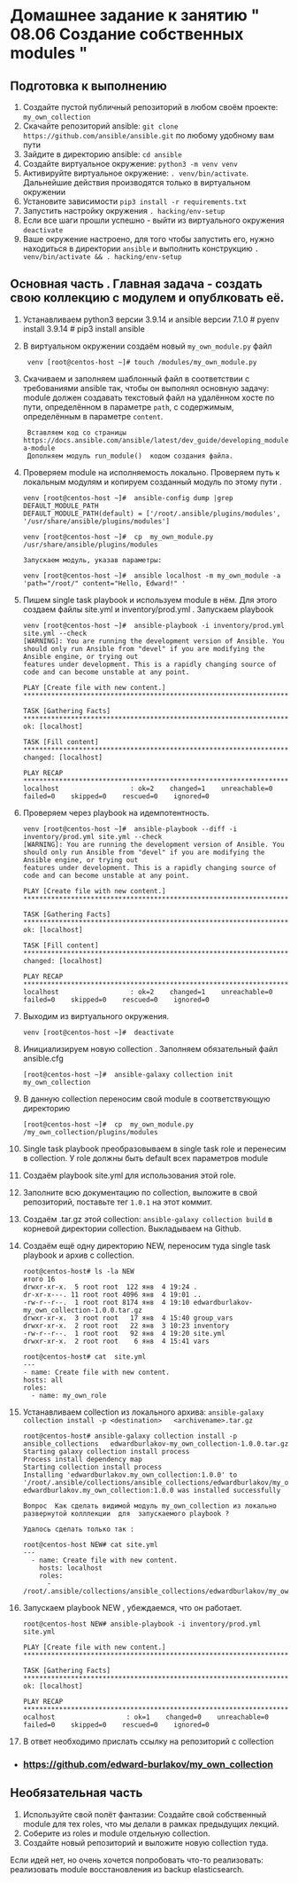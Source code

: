 # Домашнее задание к занятию " 08.06 Создание собственных modules "

## Подготовка к выполнению
1. Создайте пустой публичный репозиторий в любом своём проекте: `my_own_collection`
2. Скачайте репозиторий ansible: `git clone https://github.com/ansible/ansible.git` по любому удобному вам пути
3. Зайдите в директорию ansible: `cd ansible`
4. Создайте виртуальное окружение: `python3 -m venv venv`
5. Активируйте виртуальное окружение: `. venv/bin/activate`. Дальнейшие действия производятся только в виртуальном окружении
6. Установите зависимости `pip3 install -r requirements.txt`
7. Запустить настройку окружения `. hacking/env-setup`
8. Если все шаги прошли успешно - выйти из виртуального окружения   `deactivate` 
9. Ваше окружение настроено, для того чтобы запустить его, нужно находиться в директории `ansible` 
   и выполнить конструкцию `. venv/bin/activate && . hacking/env-setup`

## Основная часть  . Главная задача - создать свою коллекцию  с модулем и опублковать её.

1. Устанавливаем python3 версии 3.9.14  и  ansible версии 7.1.0
        # pyenv install 3.9.14
        # pip3 install ansible

2. В виртуальном окружении создаём новый `my_own_module.py` файл

        venv [root@centos-host ~]# touch /modules/my_own_module.py


3. Скачиваем и заполняем шаблонный файл в соответствии с требованиями ansible так, чтобы он выполнял основную задачу: 
   module должен создавать текстовый файл на удалённом хосте по пути, определённом в параметре `path`, с содержимым, определённым в параметре `content`.
   
        Вставляем код со страницы https://docs.ansible.com/ansible/latest/dev_guide/developing_modules_general.html#creating-a-module
        Дополняем модуль run_module()  кодом создания файла.

4. Проверяем module на исполняемость локально. Проверяем путь к локальным модулям и копируем созданный модуль по этому пути .
   
       venv [root@centos-host ~]#  ansible-config dump |grep DEFAULT_MODULE_PATH 
       DEFAULT_MODULE_PATH(default) = ['/root/.ansible/plugins/modules', '/usr/share/ansible/plugins/modules']
        
       venv [root@centos-host ~]#  cp  my_own_module.py  /usr/share/ansible/plugins/modules
   
       Запускаем модуль, указав параметры: 

       venv [root@centos-host ~]#  ansible localhost -m my_own_module -a 'path="/root/" content="Hello, Edward!" '
        
5. Пишем  single task playbook и используем module в нём. Для этого создаем файлы   site.yml и inventory/prod.yml . Запускаем playbook
          
       venv [root@centos-host ~]#  ansible-playbook -i inventory/prod.yml site.yml --check
       [WARNING]: You are running the development version of Ansible. You should only run Ansible from "devel" if you are modifying the Ansible engine, or trying out
       features under development. This is a rapidly changing source of code and can become unstable at any point.

       PLAY [Create file with new content.] ********************************************************************************************************************************

       TASK [Gathering Facts] **********************************************************************************************************************************************
       ok: [localhost]

       TASK [Fill content] *************************************************************************************************************************************************
       changed: [localhost]

       PLAY RECAP **********************************************************************************************************************************************************
       localhost                  : ok=2    changed=1    unreachable=0    failed=0    skipped=0    rescued=0    ignored=0
 
      

6. Проверяем через playbook на идемпотентность.

       venv [root@centos-host ~]#  ansible-playbook --diff -i inventory/prod.yml site.yml --check
       [WARNING]: You are running the development version of Ansible. You should only run Ansible from "devel" if you are modifying the Ansible engine, or trying out
       features under development. This is a rapidly changing source of code and can become unstable at any point.

       PLAY [Create file with new content.] ********************************************************************************************************************************

       TASK [Gathering Facts] **********************************************************************************************************************************************
       ok: [localhost]

       TASK [Fill content] *************************************************************************************************************************************************
       changed: [localhost]

       PLAY RECAP **********************************************************************************************************************************************************
       localhost                  : ok=2    changed=1    unreachable=0    failed=0    skipped=0    rescued=0    ignored=0

7. Выходим из виртуального окружения.
    
       venv [root@centos-host ~]#  deactivate
        
8. Инициализируем новую collection . Заполняем обязательный файл ansible.cfg

       [root@centos-host ~]#  ansible-galaxy collection init my_own_collection

9. В данную collection переносим свой module в соответствующую директорию

       [root@centos-host ~]#  cp  my_own_module.py    /my_own_collection/plugins/modules 
   
        
10. Single task playbook преобразовываем в single task role и перенесим в collection. У role должны быть default всех параметров module
    
      
11. Создаём playbook site.yml  для использования этой role. 
12. Заполните всю документацию по collection, выложите в свой репозиторий, поставьте тег `1.0.1` на этот коммит.
13. Создаём .tar.gz этой collection: `ansible-galaxy collection build` в корневой директории collection. Выкладываем на Github.
14. Создаём ещё одну директорию NEW, переносим  туда single task playbook и архив c collection.
       
        root@centos-host# ls -la NEW
        итого 16
        drwxr-xr-x.  5 root root  122 янв  4 19:24 .
        dr-xr-x---. 11 root root 4096 янв  4 19:01 ..
        -rw-r--r--.  1 root root 8174 янв  4 19:10 edwardburlakov-my_own_collection-1.0.0.tar.gz
        drwxr-xr-x.  3 root root   17 янв  4 15:40 group_vars
        drwxr-xr-x.  2 root root   22 янв  3 10:23 inventory
        -rw-r--r--.  1 root root   92 янв  4 19:20 site.yml
        drwxr-xr-x.  2 root root    6 янв  4 15:41 vars

        root@centos-host# cat  site.yml
        ---
        - name: Create file with new content.
        hosts: all
        roles:
          - name: my_own_role

15. Устанавливаем  collection из локального архива: `ansible-galaxy collection install -p <destination>   <archivename>.tar.gz`

        root@centos-host# ansible-galaxy collection install -p ansible_collections   edwardburlakov-my_own_collection-1.0.0.tar.gz
        Starting galaxy collection install process
        Process install dependency map
        Starting collection install process
        Installing 'edwardburlakov.my_own_collection:1.0.0' to '/root/.ansible/collections/ansible_collections/edwardburlakov/my_own_collection'
        edwardburlakov.my_own_collection:1.0.0 was installed successfully

        Вопрос  Как сделать видимой модуль my_own_collection из локально развернутой колллекции  для  запускаемого playbook ? 

        Удалось сделать только так :

        root@centos-host NEW# cat site.yml
        ---
          - name: Create file with new content.
            hosts: localhost
            roles:
              - /root/.ansible/collections/ansible_collections/edwardburlakov/my_own_collection

16. Запускаем  playbook NEW , убеждаемся, что он работает.
   
        root@centos-host NEW# ansible-playbook -i inventory/prod.yml site.yml
 
        PLAY [Create file with new content.] ********************************************************************************************************************************
 
        TASK [Gathering Facts] **********************************************************************************************************************************************
        ok: [localhost]

        PLAY RECAP **********************************************************************************************************************************************************
        ocalhost                  : ok=1    changed=0    unreachable=0    failed=0    skipped=0    rescued=0    ignored=0

17. В ответ необходимо прислать ссылку на репозиторий с collection

* ###  <https://github.com/edward-burlakov/my_own_collection> 


## Необязательная часть

1. Используйте свой полёт фантазии: Создайте свой собственный module для тех roles, что мы делали в рамках предыдущих лекций.
2. Соберите из roles и module отдельную collection.
3. Создайте новый репозиторий и выложите новую collection туда.

Если идей нет, но очень хочется попробовать что-то реализовать: реализовать module восстановления из backup elasticsearch.